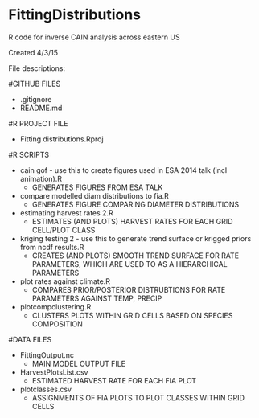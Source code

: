 # FittingDistributions
R code for inverse CAIN analysis across eastern US

Created 4/3/15

File descriptions:

#GITHUB FILES
* .gitignore
* README.md

#R PROJECT FILE
* Fitting distributions.Rproj 

#R SCRIPTS
* cain gof - use this to create figures used in ESA 2014 talk (incl animation).R 	
  * GENERATES FIGURES FROM ESA TALK
* compare modelled diam distributions to fia.R 	
  * GENERATES FIGURE COMPARING DIAMETER DISTRIBUTIONS
* estimating harvest rates 2.R 
  * ESTIMATES (AND PLOTS) HARVEST RATES FOR EACH GRID CELL/PLOT CLASS
* kriging testing 2 - use this to generate trend surface or krigged priors from ncdf results.R 
  * CREATES (AND PLOTS) SMOOTH TREND SURFACE FOR RATE PARAMETERS, WHICH ARE USED TO AS A HIERARCHICAL PARAMETERS
* plot rates against climate.R 
  * COMPARES PRIOR/POSTERIOR DISTRUBTIONS FOR RATE PARAMETERS AGAINST TEMP, PRECIP
* plotcompclustering.R 
  * CLUSTERS PLOTS WITHIN GRID CELLS BASED ON SPECIES COMPOSITION

#DATA FILES
* FittingOutput.nc 
  * MAIN MODEL OUTPUT FILE
* HarvestPlotsList.csv 
  * ESTIMATED HARVEST RATE FOR EACH FIA PLOT
* plotclasses.csv 
  * ASSIGNMENTS OF FIA PLOTS TO PLOT CLASSES WITHIN GRID CELLS

